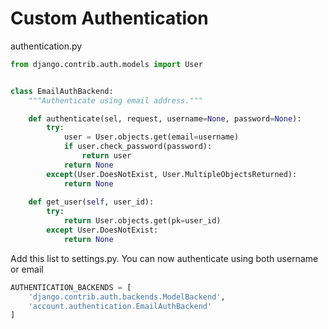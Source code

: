 # Custom Authentication

authentication.py

```python
from django.contrib.auth.models import User


class EmailAuthBackend:
    """Authenticate using email address."""

    def authenticate(sel, request, username=None, password=None):
        try:
            user = User.objects.get(email=username)
            if user.check_password(password):
                return user
            return None
        except(User.DoesNotExist, User.MultipleObjectsReturned):
            return None
        
    def get_user(self, user_id):
        try:
            return User.objects.get(pk=user_id)
        except User.DoesNotExist:
            return None
```

Add this list to settings.py. You can now authenticate using both username or email
```python
AUTHENTICATION_BACKENDS = [
    'django.contrib.auth.backends.ModelBackend',
    'account.authentication.EmailAuthBackend'
]
```
